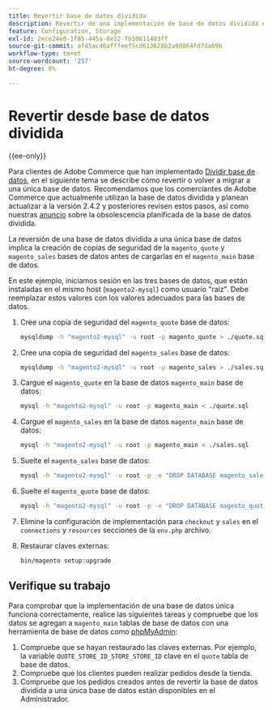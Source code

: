 ```yaml
---
title: Revertir base de datos dividida
description: Revertir de una implementación de base de datos dividida en desuso a una implementación de base de datos única.
feature: Configuration, Storage
exl-id: 2ece24e0-1f85-445a-8e22-fb10611403ff
source-git-commit: af45ac46afffeef5cd613628b2a98864fd7da69b
workflow-type: tm+mt
source-wordcount: '257'
ht-degree: 0%

---
```


# Revertir desde base de datos dividida

{{ee-only}}

Para clientes de Adobe Commerce que han implementado [Dividir base de datos](multi-master.md), en el siguiente tema se describe cómo revertir o volver a migrar a una única base de datos. Recomendamos que los comerciantes de Adobe Commerce que actualmente utilizan la base de datos dividida y planean actualizar a la versión 2.4.2 y posteriores revisen estos pasos, así como nuestras [anuncio](https://community.magento.com/t5/Magento-DevBlog/Deprecation-of-Split-Database-in-Magento-Commerce/ba-p/465187) sobre la obsolescencia planificada de la base de datos dividida.

La reversión de una base de datos dividida a una única base de datos implica la creación de copias de seguridad de la `magento_quote` y `magento_sales` bases de datos antes de cargarlas en el `magento_main` base de datos.

En este ejemplo, iniciamos sesión en las tres bases de datos, que están instaladas en el mismo host (`magento2-mysql`) como usuario &quot;raíz&quot;. Debe reemplazar estos valores con los valores adecuados para las bases de datos.

1. Cree una copia de seguridad del `magento_quote` base de datos:

   ```bash
   mysqldump -h "magento2-mysql" -u root -p magento_quote > ./quote.sql
   ```

1. Cree una copia de seguridad del `magento_sales` base de datos:

   ```bash
   mysqldump -h "magento2-mysql" -u root -p magento_sales > ./sales.sql
   ```

1. Cargue el `magento_quote` en la base de datos `magento_main` base de datos:

   ```bash
   mysql -h "magento2-mysql" -u root -p magento_main < ./quote.sql
   ```

1. Cargue el `magento_sales` en la base de datos `magento_main` base de datos:

   ```bash
   mysql -h "magento2-mysql" -u root -p magento_main < ./sales.sql
   ```

1. Suelte el `magento_sales` base de datos:

   ```bash
   mysql -h "magento2-mysql" -u root -p -e "DROP DATABASE magento_sales;"
   ```

1. Suelte el `magento_quote` base de datos:

   ```bash
   mysql -h "magento2-mysql" -u root -p -e "DROP DATABASE magento_quote;"
   ```

1. Elimine la configuración de implementación para `checkout` y `sales` en el `connections` y `resources` secciones de la `env.php` archivo.
1. Restaurar claves externas:

   ```bash
   bin/magento setup:upgrade
   ```

## Verifique su trabajo

Para comprobar que la implementación de una base de datos única funciona correctamente, realice las siguientes tareas y compruebe que los datos se agregan a `magento_main` tablas de base de datos con una herramienta de base de datos como [phpMyAdmin](../../installation/prerequisites/optional-software.md#phpmyadmin):

1. Compruebe que se hayan restaurado las claves externas. Por ejemplo, la variable `QUOTE_STORE_ID_STORE_STORE_ID` clave en el `quote` tabla de base de datos.
1. Compruebe que los clientes pueden realizar pedidos desde la tienda.
1. Compruebe que los pedidos creados antes de revertir la base de datos dividida a una única base de datos están disponibles en el Administrador.
